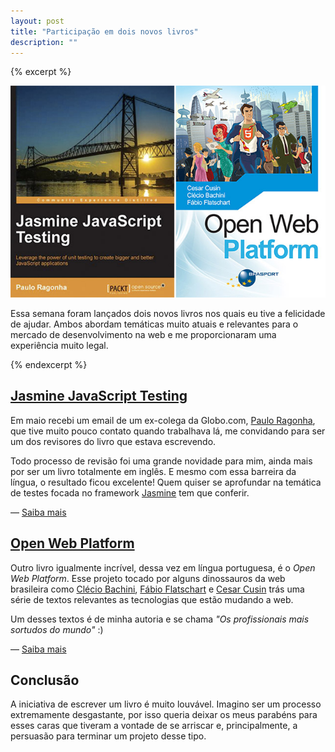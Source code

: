 ```yaml
---
layout: post
title: "Participação em dois novos livros"
description: ""
---
```


{% excerpt %}

![Livros](/assets/img/posts/livros.jpg)

Essa semana foram lançados dois novos livros nos quais eu tive a felicidade de ajudar. Ambos abordam temáticas muito atuais e relevantes para o mercado de desenvolvimento na web e me proporcionaram uma experiência muito legal.

{% endexcerpt %}

## [Jasmine JavaScript Testing](http://www.amazon.com/Jasmine-JavaScript-Testing-ebook/dp/B00ESX15MW)

Em maio recebi um email de um ex-colega da Globo.com, [Paulo Ragonha](http://paulo.ragonha.me/blog/), que tive muito pouco contato quando trabalhava lá, me convidando para ser um dos revisores do livro que estava escrevendo.

Todo processo de revisão foi uma grande novidade para mim, ainda mais por ser um livro totalmente em inglês. E mesmo com essa barreira da língua, o resultado ficou excelente! Quem quiser se aprofundar na temática de testes focada no framework [Jasmine](http://pivotal.github.io/jasmine/) tem que conferir.

&mdash; [Saiba mais](http://www.amazon.com/Jasmine-JavaScript-Testing-ebook/dp/B00ESX15MW)

## [Open Web Platform](http://www.brasport.com.br/informatica-e-tecnologia/programacao-br-2-3-4-5-6/open-web-platform.html)

Outro livro igualmente incrível, dessa vez em língua portuguesa, é o *Open Web Platform*. Esse projeto tocado por alguns dinossauros da web brasileira como [Clécio Bachini](http://www.soyuz.com.br/), [Fábio Flatschart](http://www.flatschart.com/) e [Cesar Cusin](http://www.cusin.com.br/) trás uma série de textos relevantes as tecnologias que estão mudando a web.

Um desses textos é de minha autoria e se chama *"Os profissionais mais sortudos do mundo"* :)

&mdash; [Saiba mais](http://www.brasport.com.br/informatica-e-tecnologia/programacao-br-2-3-4-5-6/open-web-platform.html)

## Conclusão

A iniciativa de escrever um livro é muito louvável. Imagino ser um processo extremamente desgastante, por isso queria deixar os meus parabéns para esses caras que tiveram a vontade de se arriscar e, principalmente, a persuasão para terminar um projeto desse tipo.